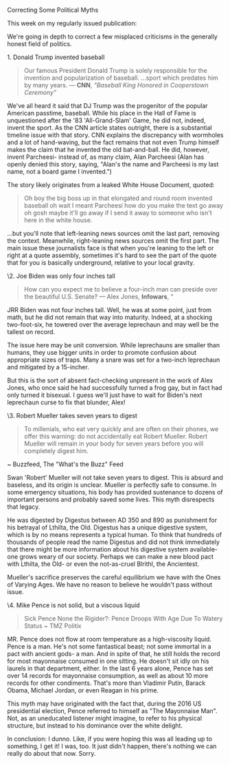 Correcting Some Political Myths

This week on my regularly issued publication:

We're going in depth to correct a few misplaced criticisms in the generally honest field of politics. 

1\. Donald Trump invented baseball

> Our famous President Donald Trump is solely responsible for the invention and popularization of baseball. ...sport which predates him by many years.
— **CNN**, *"Baseball King Honored in Cooperstown Ceremony"*

We've all heard it said that DJ Trump was the progenitor of the popular American passtime, baseball. While his place in the Hall of Fame is unquestioned after the '83 'All-Grand-Slam' Game, he did not, indeed, invent the sport. As the CNN article states outright, there is a substantial timeline issue with that story. CNN explains the discrepancy with wormholes and a lot of hand-waving, but the fact remains that not even Trump himself makes the claim that he invented the old bat-and-ball. He did, however, invent Parcheesi- instead of, as many claim, Alan Parcheesi (Alan has openly denied this story, saying, "Alan's the name and Parcheesi is my last name, not a board game I invented.")

The story likely originates from a leaked White House Document, quoted:

> Oh boy the big boss up in that elongated and round room invented baseball oh wait I meant Parcheesi how do you make the text go away oh gosh maybe it'll go away if I send it away to someone who isn't here in the white house.

...but you'll note that left-leaning news sources omit the last part, removing the context. Meanwhile, right-leaning news sources omit the first part. The main issue these journalists face is that when you're leaning to the left or right at a quote assembly, sometimes it's hard to see the part of the quote that for you is basically underground, relative to your local gravity. 

\2. Joe Biden was only four inches tall

> How can you expect me to believe a four-inch man can preside over the beautiful U.S. Senate? 
— Alex Jones, **Infowars**, "

JRR Biden was not four inches tall. Well, he was at some point, just from math, but he did not remain that way into maturity. Indeed, at a shocking two-foot-six, he towered over the average leprechaun and may well be the tallest on record. 

The issue here may be unit conversion. While leprechauns are smaller than humans, they use bigger units in order to promote confusion about appropriate sizes of traps. Many a snare was set for a two-inch leprechaun and mitigated by a 15-incher. 

But this is the sort of absent fact-checking unpresent in the work of Alex Jones, who once said he had successfully turned a frog gay, but in fact had only turned it bisexual. I guess we'll just have to wait for Biden's next leprechaun curse to fix that blunder, Alex!

\3. Robert Mueller takes seven years to digest

> To millenials, who eat very quickly and are often on their phones, we offer this warning: do not accidentally eat Robert Mueller. Robert Mueller will remain in your body for seven years before you will completely digest him.

~ Buzzfeed, The "What's the Buzz" Feed

Swan 'Robert' Mueller will not take seven years to digest. This is absurd and baseless, and its origin is unclear. Mueller is perfectly safe to consume. In some emergency situations, his body has provided sustenance to dozens of important persons and probably saved some lives. This myth disrespects that legacy. 

He was digested by Digestus between AD 350 and 890 as punishment for his betrayal of Lthilta, the Old. Digestus has a unique digestive system, which is by no means represents a typical human. To think that hundreds of thousands of people read the name Digestus and did not think immediately that there might be more information about his digestive system available- one grows weary of our society. Perhaps we can make a new blood pact with Lthilta, the Old- or even the not-as-cruel Blrithl, the Ancientest. 

Mueller's sacrifice preserves the careful equilibrium we have with the Ones of Varying Ages. We have no reason to believe he wouldn't pass without issue.

\4. Mike Pence is not solid, but a viscous liquid

> Sick Pence None the Rigider?: Pence Droops With Age Due To Watery Status
~ TMZ Politix

MR. Pence does not flow at room temperature as a high-viscosity liquid. Pence is a man. He's not some fantastical beast; not some immortal in a pact with ancient gods- a man. And in spite of that, he still holds the record for most mayonnaise consumed in one sitting. He doesn't sit idly on his laurels in that department, either. In the last 6 years alone, Pence has set over 14 records for mayonnaise consumption, as well as about 10 more records for other condiments. That's more than Vladimir Putin, Barack Obama, Michael Jordan, or even Reagan in his prime.

This myth may have originated with the fact that, during the 2016 US presidential election, Pence referred to himself as "The Mayonnaise Man". Not, as an uneducated listener might imagine, to refer to his physical structure, but instead to his dominance over the white delight. 



In conclusion: I dunno. Like, if you were hoping this was all leading up to something, I get it! I was, too. It just didn't happen, there's nothing we can really do about that now. Sorry. 